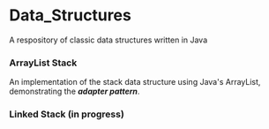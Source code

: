 Data_Structures
===============

A respository of classic data structures written in Java

### ArrayList Stack

An implementation of the stack data structure using Java's ArrayList, demonstrating the _**adapter pattern**_.

### Linked Stack (in progress)
